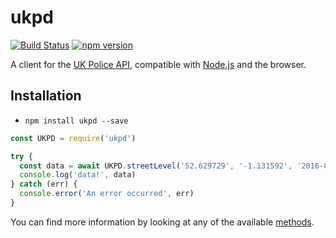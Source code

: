 # ukpd
[![Build Status](https://travis-ci.org/AlexChesters/ukpd.svg?branch=master)](https://travis-ci.org/AlexChesters/ukpd)
[![npm version](https://badge.fury.io/js/ukpd.svg)](https://badge.fury.io/js/ukpd)

A client for the [UK Police API](https://data.police.uk/docs/),
compatible with [Node.js](https://nodejs.org/en/) and the browser.

## Installation
* `npm install ukpd --save`

```javascript
const UKPD = require('ukpd')

try {
  const data = await UKPD.streetLevel('52.629729', '-1.131592', '2016-07')
  console.log('data!', data)
} catch (err) {
  console.error('An error occurred', err)
}
```

You can find more information by looking at any of the available [methods](https://github.com/AlexChesters/ukpd/tree/master/src/methods).
